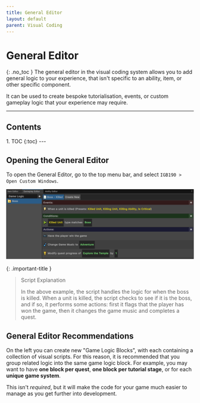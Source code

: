 ```yaml
---
title: General Editor
layout: default
parent: Visual Coding
---
```


# General Editor
{: .no_toc }
The general editor in the visual coding system allows you to add general logic to your experience, that isn't specific to an ability, item, or other specific component. 

It can be used to create bespoke tutorialisation, events, or custom gameplay logic that your experience may require.

---
<h2 class="text-delta">Contents</h2>
1. TOC
{:toc}
---

## Opening the General Editor
To open the General Editor, go to the top menu bar, and select `IGB190 > Open Custom Windows`.

![Image of the Ability Editor](../assets/general-editor-1.jpg)

{: .important-title }
> Script Explanation
>
> In the above example, the script handles the logic for when the boss is killed. When a unit is killed, the script checks to see if it is the boss, and if so, it performs some actions: first it flags that the player has won the game, then it changes the game music and completes a quest.

## General Editor Recommendations
On the left you can create new "Game Logic Blocks", with each containing a collection of visual scripts. For this reason, it is recommended that you group related logic into the same game logic block. For example, you may want to have **one block per quest**, **one block per tutorial stage**, or for each **unique game system**. 

This isn't *required*, but it will make the code for your game much easier to manage as you get further into development.


